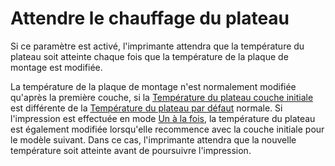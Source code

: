 Attendre le chauffage du plateau
====
Si ce paramètre est activé, l'imprimante attendra que la température du plateau soit atteinte chaque fois que la température de la plaque de montage est modifiée.

La température de la plaque de montage n'est normalement modifiée qu'après la première couche, si la [Température du plateau couche initiale](../material/material_bed_temperature_layer_0.md) est différente de la [Température du plateau par défaut](../material/material_bed_temperature.md) normale. Si l'impression est effectuée en mode [Un à la fois](../blackmagic/print_sequence.md), la température du plateau est également modifiée lorsqu'elle recommence avec la couche initiale pour le modèle suivant. Dans ce cas, l'imprimante attendra que la nouvelle température soit atteinte avant de poursuivre l'impression.
